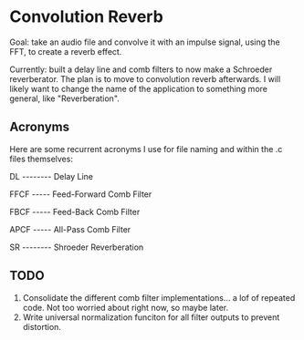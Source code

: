 # Convolution Reverb 
Goal: take an audio file and convolve it with an impulse signal, using the
FFT, to create a reverb effect. 

Currently: built a delay line and comb filters to now make a Schroeder 
reverberator. The plan is to move to convolution reverb afterwards. I will 
likely want to change the name of the application to something more general,
like "Reverberation". 

## Acronyms 
Here are some recurrent acronyms I use for file naming and within the .c files
themselves:

DL -------- Delay Line

FFCF ----- Feed-Forward Comb Filter

FBCF ----- Feed-Back Comb Filter

APCF ----- All-Pass Comb Filter

SR -------- Shroeder Reverberation  

## TODO
1. Consolidate the different comb filter implementations... a lof of repeated
   code. Not too worried about right now, so maybe later. 
2. Write universal normalization funciton for all filter outputs to prevent
   distortion.


